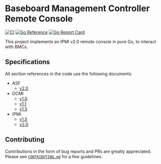 # Baseboard Management Controller Remote Console

[![CI](https://github.com/gebn/bmc/actions/workflows/build.yaml/badge.svg)](https://github.com/gebn/bmc/actions/workflows/build.yaml)
[![Go Reference](https://pkg.go.dev/badge/github.com/gebn/bmc.svg)](https://pkg.go.dev/github.com/gebn/bmc)
[![Go Report Card](https://goreportcard.com/badge/github.com/gebn/bmc)](https://goreportcard.com/report/github.com/gebn/bmc)

This project implements an IPMI v2.0 remote console in pure Go, to interact with BMCs.

## Specifications

All section references in the code use the following documents:

 - ASF
    - [v2.0](https://www.dmtf.org/sites/default/files/standards/documents/DSP0136.pdf)
 - DCMI
    - [v1.0](https://www.intel.com/content/dam/www/public/us/en/documents/technical-specifications/dcmi-spec.pdf)
    - [v1.1](https://www.intel.com/content/dam/www/public/us/en/documents/technical-specifications/dcmi-v1-1-rev1-0-spec.pdf)
    - [v1.5](https://www.intel.com/content/dam/www/public/us/en/documents/technical-specifications/dcmi-v1-5-rev-spec.pdf)
 - IPMI
    - [v1.5](https://www.intel.com/content/dam/www/public/us/en/documents/product-briefs/second-gen-interface-spec-v1.5-rev1.1.pdf)
    - [v2.0](https://www.intel.com/content/dam/www/public/us/en/documents/specification-updates/ipmi-intelligent-platform-mgt-interface-spec-2nd-gen-v2-0-spec-update.pdf)

## Contributing

Contributions in the form of bug reports and PRs are greatly appreciated.
Please see [`CONTRIBUTING.md`](CONTRIBUTING.md) for a few guidelines.
